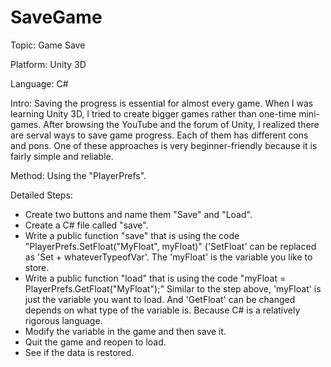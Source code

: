 # SaveGame

Topic: Game Save

Platform: Unity 3D

Language: C#

Intro: Saving the progress is essential for almost every game. When I was learning Unity 3D, I tried to create bigger games rather than one-time mini-games. After browsing the YouTube and the forum of Unity, I realized there are serval ways to save game progress. Each of them has different cons and pons. One of these approaches is very beginner-friendly because it is fairly simple and reliable.

Method: Using the "PlayerPrefs".

Detailed Steps:
- Create two buttons and name them "Save" and "Load".
- Create a C# file called "save".
- Write a public function "save" that is using the code "PlayerPrefs.SetFloat("MyFloat", myFloat)" ('SetFloat' can be replaced as 'Set + whateverTypeofVar'. The 'myFloat' is the variable you like to store.
- Write a public function "load" that is using the code "myFloat = PlayerPrefs.GetFloat("MyFloat");" Similar to the step above, 'myFloat' is just the variable you want to load. And 'GetFloat' can be changed depends on what type of the variable is. Because C# is a relatively rigorous language.
- Modify the variable in the game and then save it.
- Quit the game and reopen to load.
- See if the data is restored.
